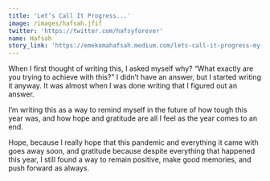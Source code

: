 ```yaml
---
title: 'Let’s Call It Progress...'
image: /images/hafsah.jfif
twitter: 'https://twitter.com/hafsyforever'
name: Hafsah
story_link: 'https://emekomahafsah.medium.com/lets-call-it-progress-my-year-in-review-2020-6a390e832adf'
---
```


When I first thought of writing this, I asked myself why? “What exactly are you trying to achieve with this?” I didn’t have an answer, but I started writing it anyway. It was almost when I was done writing that I figured out an answer.

I’m writing this as a way to remind myself in the future of how tough this year was, and how hope and gratitude are all I feel as the year comes to an end.

Hope, because I really hope that this pandemic and everything it came with goes away soon, and gratitude because despite everything that happened this year, I still found a way to remain positive, make good memories, and push forward as always.